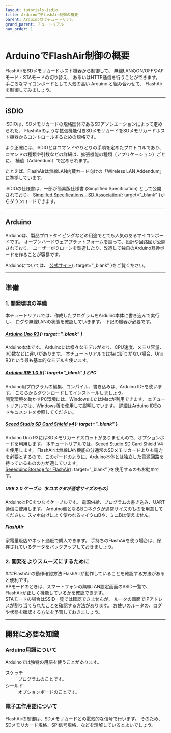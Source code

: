 ```yaml
---
layout: tutorials-isdio
title: ArduinoでFlashAir制御の概要
parent: Arduino向けチュートリアル
grand_parent: チュートリアル
nav_order: 1
---
```


# ArduinoでFlashAir制御の概要

FlashAirをSDメモリカードホスト機器から制御して、 無線LANのON/OFFやAPモード・STAモードの切り替え、 あるいはHTTP通信を行うことができます。
手ごろなマイコンボードとして人気の高い Arduino
と組み合わせて、 FlashAirを制御してみましょう。

---
## iSDIO

iSDIOは、SDメモリカードの規格団体であるSDアソシエーションによって定められた、 FlashAirのような拡張機能付きSDメモリカードをSDメモリカードホスト機器からコントロールするための規格です。

より正確には、iSDIOとはコマンドやりとりの手順を定めたプロトコルであり、 コマンドの種類や引数などの詳細は、拡張機能の種類（アプリケーション）ごとに、 補遺（Addendum）で定められます。

たとえば、FlashAirは無線LAN内蔵カード向けの「Wireless LAN Addendum」に準拠しています。

iSDIOの仕様書は、一部が簡易版仕様書 (Simplified Specification) として公開されており、
[Simplifed Specifications - SD Association](https://www.sdcard.org/downloads/pls/){: target="_blank" }からダウンロードできます。

---
## Arduino

Arduinoは、製品プロトタイピングなどの用途でとても人気のあるマイコンボードです。 オープンハードウェアプラットフォームを謳って、設計や回路図が公開されており、
ユーザーがクローンを製造したり、改造して独自のArduino互換ボードを作ることが容易です。

Arduinoについては、
[公式サイト](http://arduino.cc/){: target="_blank" }をご覧ください。

---
## 準備

### 1. 開発環境の準備

本チュートリアルでは、作成したプログラムをArduino本体に書き込んで実行し、 ログや無線LANの状態を確認していきます。 下記の機器が必要です。

##### [Arduino Uno R3](http://arduino.cc/en/Main/ArduinoBoardUno){: target="_blank" }
Arduino本体です。 Arduinoには様々なモデルがあり、CPU速度、メモリ容量、I/O数などに違いがあります。 本チュートリアルでは特に断りがない場合、Uno R3という最も基本的なモデルを使います。
##### [Arduino IDE 1.0.5](http://arduino.cc/en/main/software){: target="_blank" }とPC
Arduino用プログラムの編集、コンパイル、書き込みは、Arduino IDEを使います。 こちらからダウンロードしてインストールしましょう。<br>
開発環境を動かすPC環境には、WindowsまたはMacが利用できます。 本チュートリアルでは、Windows版を使用して説明しています。 詳細はArduino IDEのドキュメントを参照してください。
##### [Seeed Studio SD Card Shield v4](http://wiki.seeed.cc/SD_Card_shield_V4.0/){: target="_blank" }
Arduino Uno R3にはSDメモリカードスロットがありませんので、オプションボードを利用します。 本チュートリアルでは、Seeed Studio SD Card Shield V4を使用します。
FlashAirは無線LAN機能の分通常のSDメモリカードよりも電力を必要とするので、このボードのように、Arduino本体とは独立した電源回路を持っているものの方が適しています。<br>
[SeeeduinoStorage for FlashAir](/ja/documents/resources/seeeduino-storage-for-flashair/){: target="_blank" }を使用するのもお勧めです。
##### USB 2.0 ケーブル（Bコネクタが通常サイズのもの）
ArduinoとPCをつなぐケーブルです。 電源供給、プログラムの書き込み、UART通信に使用します。 Arduino側となるBコネクタが通常サイズのものを用意してください。スマホ向けによく使われるマイクロBや、ミニBは使えません。
##### FlashAir
家電量販店やネット通販で購入できます。 手持ちのFlashAirを使う場合は、保存されているデータをバックアップしておきましょう。

### 2. 開発をよりスムーズにするために

###FlashAirの動作確認方法
FlashAirが動作していることを確認する方法があると便利です。<br>
APモードのときは、スマートフォンの無線LAN設定画面のSSID一覧で、 FlashAirが正しく機能しているかを確認できます。<br>
STAモードの場合はSSID一覧では確認できませんが、 ルータの画面でIPアドレスが割り当てられたことを確認する方法があります。 お使いのルータの、ログや状態を確認する方法を予習しておきましょう。

---
## 開発に必要な知識

### Arduino用語について

Arduinoでは独特の用語を使うことがあります。

<dl>
    <dt>スケッチ</dt>
    <dd>プログラムのことです。</dd>
    <dt>シールド</dt>
    <dd>オプションボードのことです。</dd>
</dl>

### 電子工作用語について

FlashAirの制御は、SDメモリカードとの電気的な信号で行います。 そのため、SDメモリカード規格、SPI信号規格、などを理解しているとよいでしょう。
